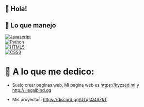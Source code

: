## 👋 Hola!

## 🌱 Lo que manejo

[![Javascript](https://img.shields.io/badge/-Javascript-ffff00?style=for-the-badge&labelColor=black&logo=javascript&logoColor=61DBF)](https://developer.mozilla.org/es/docs/Web/JavaScript)
<br>
[![Python](https://img.shields.io/badge/-Python-245f7d?style=for-the-badge&labelColor=black&logo=python&logoColor=61DBF)](https://www.python.org/)
<br/>
[![HTML5](https://img.shields.io/badge/-HTML5-cc770e?style=for-the-badge&labelColor=black&logo=html5&logoColor=61DBF)](https://html5.org/)
<br/>
[![CSS3](https://img.shields.io/badge/-CSS3-2965f1?style=for-the-badge&labelColor=black&logo=css3&logoColor=61DBF)](http://css3.com/)


# 🥀 A lo que me dedico:

- Suelo crear paginas web, Mi pagina web es https://kyzzed.ml y http://illegalbind.gq 


- Mis proyectos: https://discord.gg/UTqsQ4SZkT

